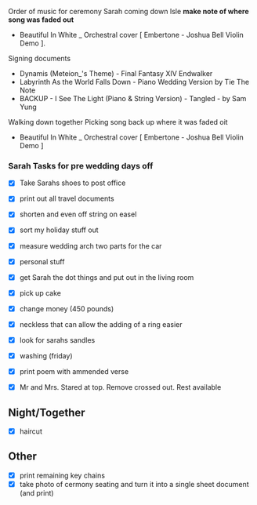 
Order of music for ceremony
Sarah coming down Isle **make note of where song was faded out**
- Beautiful In White _ Orchestral cover [ Embertone - Joshua Bell Violin Demo ]. 

Signing documents
- Dynamis (Meteion_'s Theme) - Final Fantasy XIV Endwalker
- Labyrinth As the World Falls Down - Piano Wedding Version by Tie The Note
- BACKUP - I See The Light (Piano & String Version) - Tangled - by Sam Yung

Walking down together
Picking song back up where it was faded oit
- Beautiful In White _ Orchestral cover [ Embertone - Joshua Bell Violin Demo ]




### Sarah Tasks for pre wedding days off


- [x] Take Sarahs shoes to post office
- [x] print out all travel documents
- [x] shorten and even off string on easel 
- [x] sort my holiday stuff out

- [x] measure wedding arch two parts for the car
- [x] personal stuff
- [x] get Sarah the dot things and put out in the living room

- [x] pick up cake
- [x] change money (450 pounds)
- [x] neckless that can allow the adding of a ring easier
- [x] look for sarahs sandles
- [x] washing (friday)
- [x] print poem with ammended verse
- [x] Mr and Mrs. Stared at top. Remove crossed out. Rest available 

## Night/Together
- [x] haircut

## Other
- [x] print remaining key chains
- [x] take photo of cermony seating and turn it into a single sheet document (and print)